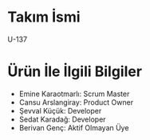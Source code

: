 # **Takım İsmi**
 U-137

# Ürün İle İlgili Bilgiler
- Emine Karaotmarlı: Scrum Master
- Cansu Arslangiray: Product Owner
- Şevval Küçük: Developer
- Sedat Karadağ: Developer
- Berivan Genç: Aktif Olmayan Üye
 
